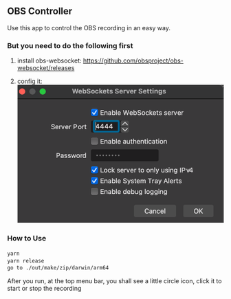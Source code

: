## OBS Controller

Use this app to control the OBS recording in an easy way.

### But you need to do the following first
1. install obs-websocket: https://github.com/obsproject/obs-websocket/releases

2. config it:
![](config.png)

### How to Use
```bash
yarn 
yarn release
go to ./out/make/zip/darwin/arm64
```

After you run, at the top menu bar, you shall see a little circle icon, click it to start or stop the recording